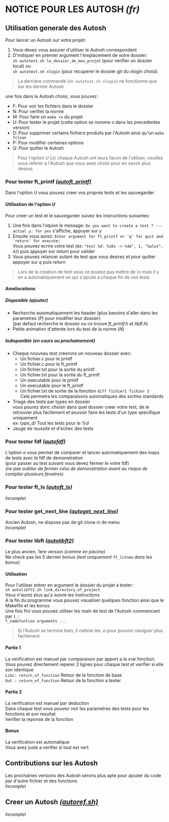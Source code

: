 **NOTICE POUR LES AUTOSH** *(fr)*
=================================
Utilisation generale des Autosh
---------------------------
Pour lancer un Autosh sur votre projet:

1. Vous devez vous assurer d'utiliser le Autosh correspondant  
2. D'indiquer en premier argument l'emplacement de votre dossier:  
`sh autotest.sh le_dossier_de_mon_projet` (pour verifier un dossier local) ou  
`sh autotest.sh xlogin` (pour recuperer le dossier git du xlogin choisi)  

> La derniere commande (`sh autotest.sh xlogin`) ne fonctionne que sur les dernier Autosh

une fois dans le Autosh choisi, vous pouvez:  

* F: Pour voir les fichiers dans le dossier
* N: Pour verifier la norme
* M: Pour faire un `make re` du projet
* U: Pour tester le projet (cette option se nomme *o* dans les precedentes version)
* D: Pour supprimer certains fichiers produits par l'Autosh ainsi qu'un `make fclean`
* P: Pour modifier certaines options
* Q: Pour quitter le Autosh

> Pour l'option *U* (*o*) chaque Autosh ont leurs facon de l'utiliser, veuillez vous referer a l'Autosh que vous avez choisi pour en savoir plus dessus

### Pour tester ft_printf [*(autoft_printf)*][autoft_printf]
Dans l'option *U* vous pouvez creer vos propres tests et les sauvegarder  

#### Utilisation de l'option *U*
Pour creer un test et le sauvegarder suivez les instructions suivantes:

1. Une fois dans l'otpion le message: `Do you want to create a test ? --- actual y: for yes` s'affiche, appuyer sur *y*
2. Ensuite vous aurez: `Enter argument for ft_printf or 'q' for quit and 'return' for execute:`  
Vous pouvez ecrire votre test (ex: `"test %d: %10s -> %4d", 1, "Salut", 42`) puis appuyer sur *return* pour valider
3. Vous pouvez relancer autant de test que vous desirez et pour quitter appuyer sur *q* puis *return*

> Lors de la creation de test vous ne pourez pas mettre de *\n* mais il y en a automatiquement un qui s'ajoute a chaque fin de vos tests

#### Ameliorations

##### Disponible *(ajouter)*
* Recherche automatiquement les header (plus besoins d'aller dans les parametres (*P*) pour modifier leur dossier)  
(par defaut recherche le dossier ou ce trouve *ft_printf.h* et *libft.h*)
* Petite animation d'attente lors du test de la norme (*N*)

##### Indisponible *(en cours ou prochainement)*
* Chaque nouveau test creerons un nouveau dossier avec:  
    * Un fichier.c pour le printf
    * Un fichier.c pour le ft_printf
    * Un fichier.txt pour la sortie du printf
    * Un fichier.txt pour la sortie du ft_printf
    * Un executable pour le printf
    * Un executable pour le ft_printf
    * Un fichier.txt de sortie de la fonction `diff fichier1 fichier 2`  
Cela permetra les comparaisons automatiques des sorties standards
* Triage des tests par types en dossier  
vous pourez donc choisir dans quel dossier creer votre test, de le retrouver plus facilement et pouvoir faire les tests d'un type specifique uniquement  
ex: *type_d/* Tout les tests pour le *%d*
* Jauge de reussite et d'echec des tests

### Pour tester fdf [*(autofdf)*][autofdf]
L'option *o* vous permet de comparer et lancer automatiquement des maps de tests avec le fdf de demonstration  
(pour passer au test suivant vous devez fermer le votre fdf)  
*(ne pas oublier de fermer celui de demonstration avant au risque de compiler plusieurs fenetres)*

### Pour tester ft_ls [*(autoft_ls)*][autoft_ls]
*Incomplet*

### Pour tester get_next_line [*(autoget_next_line)*][autoget_next_line]
Ancien Autosh, ne dispose pas de git clone ni de menu  
*Incomplet*

### Pour tester libft [*(autolibft2)*][autolibft]
Le plus ancien, 1ere version *(comme en piscine)*  
Ne check pas les 5 dernier bonus *(test uniquement `ft_lstnew` dans les bonus)*  

#### Utilisation
Pour l'utiliser entrer en argument le dossier du projet a tester:  
`sh autolibft2.sh link_directory_of_project`  
Vous n'aurez plus qu'a suivre les instructions  
A la fin du programme vous pouvez visualiser quelques fonction ainsi que le Makefile et les bonus  
Une fois fini vous pouvez utiliser les main de test de l'Autosh commencant par `t_`:  
`t_namefuntion arguments ...`

> Si l'Autosh se termine bien, il nettoie les *.o* pour pouvoir naviguer plus facilement

#### Partie 1
La verification est manuel par comparaison par apport a la vrai fonction:  
Vous pouvez directement reperer 2 lignes pour chaque test et verifier si elle son identique  
`Libc: return_of_function` Retour de la fonction de base  
`Out : return_of_function` Retour de la fonction a tester

#### Partie 2
La verification est manuel par deduction  
Dans chaque test vous pouvez voir les parametres des tests pour les fonctions et son resultat  
Verifier la reponse de la fonction

#### Bonus
La verification est automatique  
Vous avez juste a verifier si tout est vert

Contributions sur les Autosh
----------------------------
Les prochaines versions des Autosh serons plus apte pour ajouter du code par d'autre fichier et des fonctions  
*Incomplet*

Creer un Autosh [*(autoref.sh)*][autoref]
---------------
*Incomplet*

[autoft_printf]: https://github.com/clegrand/autosh/tree/master/t_ft_printf "Lien vers le fichier autoft_printf.sh"
[autofdf]: https://github.com/clegrand/autosh/tree/master/t_fdf "Lien vers le fichier autofdf.sh"
[autoft_ls]: https://github.com/clegrand/autosh/tree/master/t_ft_ls "Lien vers le fichier autoft_ls.sh"
[autoget_next_line]: https://github.com/clegrand/autosh/tree/master/t_get_next_line "Lien vers le fichier autoget_next_line.sh"
[autolibft]: https://github.com/clegrand/autosh/tree/master/t_libft "Lien vers le fichier autolibft2.sh"
[autoref]: https://github.com/clegrand/autosh "Lien vers le fichier Autosh de reference"

